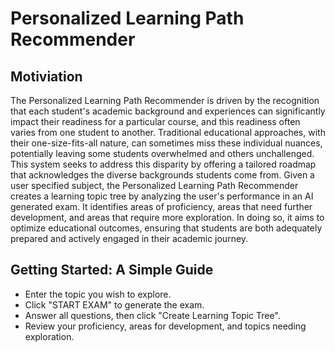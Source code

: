 # Personalized Learning Path Recommender

## Motiviation
The Personalized Learning Path Recommender is driven by the recognition that each student's academic background and experiences can significantly impact their readiness for a particular course, and this readiness often varies from one student to another. Traditional educational approaches, with their one-size-fits-all nature, can sometimes miss these individual nuances, potentially leaving some students overwhelmed and others unchallenged. This system seeks to address this disparity by offering a tailored roadmap that acknowledges the diverse backgrounds students come from. Given a user specified subject, the Personalized Learning Path Recommender creates a learning topic tree by analyzing the user's performance in an AI generated exam. It identifies areas of proficiency, areas that need further development, and areas that require more exploration. In doing so, it aims to optimize educational outcomes, ensuring that students are both adequately prepared and actively engaged in their academic journey.

## Getting Started: A Simple Guide

- Enter the topic you wish to explore.
- Click "START EXAM" to generate the exam.
- Answer all questions, then click "Create Learning Topic Tree".
- Review your proficiency, areas for development, and topics needing exploration.